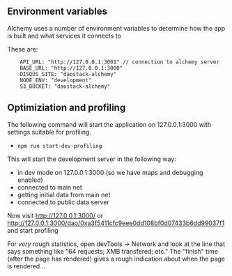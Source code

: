 ## Environment variables

Alchemy uses a number of environment variables to determine how the app is built and what services it connects to

These are:
```
    API_URL: "http://127.0.0.1:3001" // connection to alchemy server
    BASE_URL: "http://127.0.0.1:3000"
    DISQUS_SITE: "daostack-alchemy"
    NODE_ENV: "development"
    S3_BUCKET: "daostack-alchemy"
```


## Optimiziation and profiling

The following command will start the application on 127.0.0.1:3000 with settings suitable for profiling.

* `npm run start-dev-profiling`

This will start the development server in the following way:
  - in dev mode on 127.0.0.1:3000 (so we have maps and debugging enabled)
  - connected to main net
  - getting initial data from main net
  - connected to public data server

Now visit http://127.0.0.1:3000/ or http://127.0.0.1:3000/dao/0xa3f5411cfc9eee0dd108bf0d07433b6dd99037f1 and start profiling

For _very_ rough statistics, open devTools -> Network and look at the line that says something like "64 requests; XMB transfered; etc." The "finish" time (after the page has rendered) gives a rough indication about when the page is rendered... 
